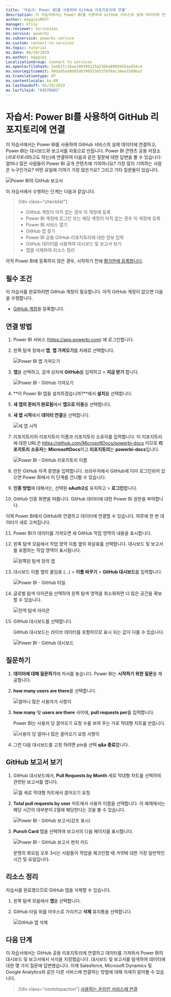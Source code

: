 ```yaml
---
title: '자습서: Power BI를 사용하여 GitHub 리포지토리에 연결'
description: 이 자습서에서는 Power BI를 사용하여 GitHub 서비스의 실제 데이터에 연결하고, Power BI에서 대시보드와 보고서를 자동으로 만듭니다.
author: maggiesMSFT
manager: kfile
ms.reviewer: SarinaJoan
ms.service: powerbi
ms.subservice: powerbi-service
ms.custom: connect-to-services
ms.topic: tutorial
ms.date: 04/19/2019
ms.author: maggies
LocalizationGroup: Connect to services
ms.openlocfilehash: 3aeb1fc16ae200399125a2366a8993d45aad34c4
ms.sourcegitcommit: 60dad5aa0d85db790553e537bf8ac34ee3289ba3
ms.translationtype: HT
ms.contentlocale: ko-KR
ms.lasthandoff: 05/29/2019
ms.locfileid: "64578602"
---
```

# <a name="tutorial-connect-to-a-github-repo-with-power-bi"></a>자습서: Power BI를 사용하여 GitHub 리포지토리에 연결
이 자습서에서는 Power BI를 사용하여 GitHub 서비스의 실제 데이터에 연결하고, Power BI는 대시보드와 보고서를 자동으로 만듭니다. Power BI 콘텐츠 공용 저장소(*리포지토리*라고도 하는)에 연결하여 다음과 같은 질문에 대한 답변을 볼 수 있습니다: 얼마나 많은 사람들이 Power BI 공개 콘텐츠에 기여하나요? 가장 많이 기여하는 사람은 누구인가요? 어떤 요일에 기여가 가장 많은가요? 그리고 기타 질문들이 있습니다. 

![Power BI의 GitHub 보고서](media/service-tutorial-connect-to-github/power-bi-github-app-tutorial-punch-card.png)

이 자습서에서 수행하는 단계는 다음과 같습니다.

> [!div class="checklist"]
> * GitHub 계정이 아직 없는 경우 이 계정에 등록 
> * Power BI 계정에 로그인 또는 해당 계정이 아직 없는 경우 이 계정에 등록
> * Power BI 서비스 열기
> * GitHub 앱 찾기
> * Power BI 공용 GitHub 리포지토리에 대한 정보 입력
> * GitHub 데이터를 사용하여 대시보드 및 보고서 보기
> * 앱을 삭제하여 리소스 정리

아직 Power BI에 등록하지 않은 경우, 시작하기 전에 [평가판에 등록합니다](https://app.powerbi.com/signupredirect?pbi_source=web).

## <a name="prerequisites"></a>필수 조건

이 자습서를 완료하려면 GitHub 계정이 필요합니다. 아직 GitHub 계정이 없으면 다음을 수행합니다. 

- [GitHub 계정](https://docs.microsoft.com/contribute/get-started-setup-github)을 등록합니다.


## <a name="how-to-connect"></a>연결 방법
1. Power BI 서비스 (https://app.powerbi.com) 에 로그인합니다. 
2. 왼쪽 탐색 창에서 **앱**, **앱 가져오기**를 차례로 선택합니다.
   
   ![Power BI 앱 가져오기](media/service-tutorial-connect-to-github/power-bi-github-app-tutorial.png) 

3. **앱**을 선택하고, 검색 상자에 **GitHub**를 입력하고 > **지금 받기** 합니다.
   
   ![Power BI - GitHub 가져오기](media/service-tutorial-connect-to-github/power-bi-github-app-tutorial-app-source.png) 


4. **이 Power BI 앱을 설치하겠습니까?**에서 **설치**를 선택합니다.
5. **새 앱의 준비가 완료됨**에서 **앱으로 이동**을 선택합니다.
6. **새 앱 시작**에서 **데이터 연결**을 선택합니다.

    ![새 앱 시작](media/service-tutorial-connect-to-github/power-bi-github-app-tutorial-connect-data.png)

7. 리포지토리의 리포지토리 이름과 리포지토리 소유자를 입력합니다. 이 리포지토리에 대한 URL은 https://github.com/MicrosoftDocs/powerbi-docs 이므로 **리포지토리 소유자**는 **MicrosoftDocs**이고 **리포지토리**는 **powerbi-docs**입니다. 
   
    ![Power BI - GitHub 리포지토리 이름](media/service-tutorial-connect-to-github/power-bi-github-app-tutorial-connect.png)

8. 만든 GitHub 자격 증명을 입력합니다. 브라우저에서 GitHub에 이미 로그인되어 있으면 Power BI에서 이 단계를 건너뛸 수 있습니다. 

9. **인증 방법**에 대해서는, 선택된 **oAuth2**를 유지하고 \> **로그인**합니다.

10. GitHub 인증 화면을 따릅니다. GitHub 데이터에 대한 Power BI 권한을 부여합니다.
   
   이제 Power BI에서 GitHub와 연결하고 데이터에 연결할 수 있습니다. 하루에 한 번 데이터가 새로 고쳐집니다.


11. Power BI가 데이터를 가져오면 새 GitHub 작업 영역의 내용을 표시합니다. 
12. 왼쪽 탐색 모음에서 작업 영역 이름 옆의 화살표를 선택합니다. 대시보드 및 보고서를 포함하는 작업 영역이 표시됩니다.


    ![왼쪽된 탐색 창의 앱](media/service-tutorial-connect-to-github/power-bi-github-app-tutorial-left-nav-expanded.png)

13. 대시보드 이름 옆의 줄임표 (...) > **이름 바꾸기** > **GitHub 대시보드**를 입력합니다.
 
    ![Power BI - GitHub 타일](media/service-tutorial-connect-to-github/power-bi-github-app-tutorial-left-nav.png) 

14. 글로벌 탐색 아이콘을 선택하여 왼쪽 탐색 영역을 최소화하면 더 많은 공간을 확보할 수 있습니다.

    ![전역 탐색 아이콘](media/service-tutorial-connect-to-github/power-bi-global-navigation-icon.png)


15. GitHub 대시보드를 선택합니다.
    
    GitHub 대시보드는 라이브 데이터를 포함하므로 표시 되는 값이 다를 수 있습니다.


    ![Power BI - GitHub 대시보드](media/service-tutorial-connect-to-github/power-bi-github-app-tutorial-new-dashboard.png)

    

## <a name="ask-a-question"></a>질문하기

1. **데이터에 대해 질문하기**에 커서를 놓습니다. Power BI는 **시작하기 위한 질문**을 제공합니다. 

1. **how many users are there**을 선택합니다.
 
    ![얼마나 많은 사용자가 사항이](media/service-tutorial-connect-to-github/power-bi-github-app-tutorial-qna-how-many-users.png)

13. **how many** 및 **users are there** 사이에, **pull requests per**를 입력합니다. 

     Power BI는 사용자 당 끌어오기 요청 수를 보여 주는 가로 막대형 차트를 만듭니다.

    ![사용자 당 얼마나 많은 끌어오기 요청 사항이](media/service-tutorial-connect-to-github/power-bi-github-app-tutorial-qna-how-many-prs.png)


13. 그런 다음 대시보드를 고정 하려면 pin을 선택 **q&a 종료**합니다.

## <a name="view-the-github-report"></a>GitHub 보고서 보기 

1. GitHub 대시보드에서, **Pull Requests by Month** 세로 막대형 차트를 선택하여 관련된 보고서를 엽니다.

    ![월 세로 막대형 차트에서 끌어오기 요청](media/service-tutorial-connect-to-github/power-bi-github-app-tutorial-column-chart.png)

2. **Total pull requests by user** 차트에서 사용자 이름을 선택합니다. 이 예제에서는 해당 시간의 대부분이 2월에 해당한다는 것을 볼 수 있습니다.

    ![Power BI - GitHub 보고서(강조 표시)](media/service-tutorial-connect-to-github/power-bi-github-app-tutorial-cross-filter-total-prs.png)

3. **Punch Card** 탭을 선택하여 보고서의 다음 페이지를 표시합니다. 
 
    ![Power BI - GitHub 보고서 펀치 카드](media/service-tutorial-connect-to-github/power-bi-github-app-tutorial-tues-3pm.png)

    분명히 화요일 오후 3시는 사람들이 작업을 체크인할 때 *커밋*에 대한 가장 일반적인 시간 및 요일입니다.

## <a name="clean-up-resources"></a>리소스 정리

자습서를 완료했으므로 GitHub 앱을 삭제할 수 있습니다. 

1. 왼쪽 탐색 모음에서 **앱**을 선택합니다.
2. GitHub 타일 위를 마우스로 가리키고 **삭제** 휴지통을 선택합니다.

    ![GitHub 앱 삭제](media/service-tutorial-connect-to-github/power-bi-github-app-tutorial-delete.png)

## <a name="next-steps"></a>다음 단계

이 자습서에서는 GitHub 공용 리포지토리에 연결하고 데이터를 가져와서 Power BI의 대시보드 및 보고서에서 서식을 지정했습니다. 대시보드 및 보고서를 탐색하여 데이터에 대한 몇 가지 질문에 답변했습니다. 이제 Salesforce, Microsoft Dynamics 및 Google Analytics와 같은 다른 서비스에 연결하는 방법에 대해 자세히 알아볼 수 있습니다. 
 
> [!div class="nextstepaction"]
> [사용하는 온라인 서비스에 연결](service-connect-to-services.md)



